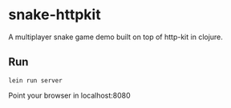 # snake-httpkit
A multiplayer snake game demo built on top of http-kit in clojure.

## Run
```lein run server```

Point your browser in localhost:8080
